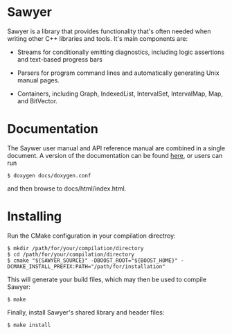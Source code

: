 Sawyer
======

Sawyer is a library that provides functionality that's often needed
when writing other C++ libraries and tools.  It's main components are:

+ Streams for conditionally emitting diagnostics, including logic
  assertions and text-based progress bars

+ Parsers for program command lines and automatically generating
  Unix manual pages.

+ Containers, including Graph, IndexedList, IntervalSet,
  IntervalMap, Map, and BitVector.

Documentation
=============

The Saywer user manual and API reference manual are combined in a
single document.  A version of the documentation can be found
[here](http://hoosierfocus.com/sawyer), or users can run

    $ doxygen docs/doxygen.conf

and then browse to docs/html/index.html.

Installing
==========

Run the CMake configuration in your compilation directroy:

    $ mkdir /path/for/your/compilation/directory
    $ cd /path/for/your/compilation/directory
    $ cmake "${SAWYER_SOURCE}" -DBOOST_ROOT="${BOOST_HOME}" -DCMAKE_INSTALL_PREFIX:PATH="/path/for/installation"

This will generate your build files, which may then be used to compile Sawyer:

    $ make

Finally, install Sawyer's shared library and header files:

    $ make install
